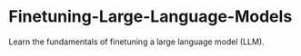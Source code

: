 # Finetuning-Large-Language-Models
Learn the fundamentals of finetuning a large language model (LLM).
